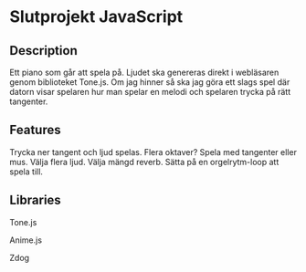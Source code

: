 # Slutprojekt JavaScript

## Description
Ett piano som går att spela på. Ljudet ska genereras direkt i webläsaren genom biblioteket Tone.js.
Om jag hinner så ska jag göra ett slags spel där datorn visar spelaren hur man spelar en melodi och spelaren trycka på rätt tangenter.

## Features
Trycka ner tangent och ljud spelas.
Flera oktaver?
Spela med tangenter eller mus.
Välja flera ljud.
Välja mängd reverb.
Sätta på en orgelrytm-loop att spela till.

## Libraries
Tone.js

Anime.js

Zdog
